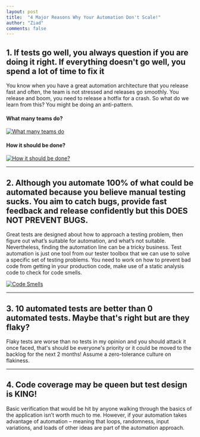 ```yaml
---
layout: post
title:  "4 Major Reasons Why Your Automation Don't Scale!"
author: "Ziad"
comments: false
---
```


## 1. If tests go well, you always question if you are doing it right. If everything doesn't go well, you spend a lot of time to fix it

You know when you have a great automation architecture that you release fast and often, the team is not stressed and releases go smoothly. You release and boom, you need to release a hotfix for a crash. So what do we learn from this? You might be doing an anti-pattern.

#### What many teams do?
[![What many teams do](https://i0.wp.com/saeedgatson.com/wp-content/uploads/2015/10/softwaretestingicecreamconeantipattern.png "What many teams do")](https://i0.wp.com/saeedgatson.com/wp-content/uploads/2015/10/softwaretestingicecreamconeantipattern.png "What many teams do")

#### How it should be done?
[![How it should be done?](https://watirmelon.files.wordpress.com/2018/02/ideal-automated-testing-pyramid.jpg "How it should be done?")](https://watirmelon.files.wordpress.com/2018/02/ideal-automated-testing-pyramid.jpg "How it should be done?")

------------

##  2. Although you automate 100% of what could be automated because you believe manual testing sucks. You aim to catch bugs, provide fast feedback and release confidently but this DOES NOT PREVENT BUGS.

Great tests are designed about how to approach a testing problem, then figure out what’s suitable for automation, and what’s not suitable. Nevertheless, finding the automation line can be a tricky business. Test automation is just one tool from our tester toolbox that we can use to solve a specific set of testing problems. You need to work on how to prevent bad code from getting in your production code, make use of a static analysis code to check for code smells.

[![Code Smells](https://miro.medium.com/max/450/1*HuRYehHuKag-ZnU0CP3JTg.jpeg "Code Smells")](hhttps://miro.medium.com/max/450/1*HuRYehHuKag-ZnU0CP3JTg.jpeg "Code Smells")

------------

## 3. 10 automated tests are better than 0 automated tests. Maybe that's right but are they flaky?

Flaky tests are worse than no tests in my opinion and you should attack it once faced, that's should be everyone's priority or it could be moved to the backlog for the next 2 months! Assume a zero-tolerance culture on flakiness.

------------

## 4. Code coverage may be queen but test design is KING!

Basic verification that would be hit by anyone walking through the basics of the application isn’t worth much to me.
However, if your automation takes advantage of automation – meaning that loops, randomness, input variations, and loads of other ideas are part of the automation approach.
